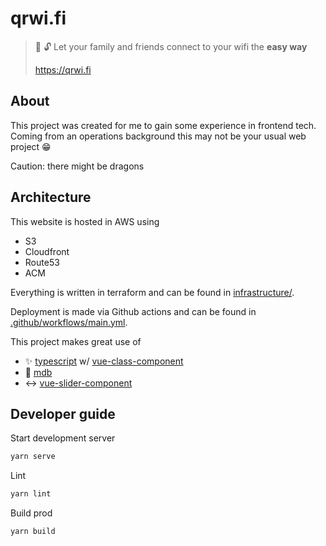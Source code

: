 # qrwi.fi

> :key: :unlock: Let your family and friends connect to your wifi the **easy way**
>
> https://qrwi.fi

## About

This project was created for me to gain some experience in frontend tech.  
Coming from an operations background this may not be your usual web project :grin:

Caution: there might be dragons

## Architecture

This website is hosted in AWS using
* S3
* Cloudfront
* Route53
* ACM

Everything is written in terraform and can be found
in [infrastructure/](./infrastructure).

Deployment is made via Github actions and can be found 
in [.github/workflows/main.yml](./.github/workflows/main.yml).

This project makes great use of
* :sparkles: [typescript](https://github.com/Microsoft/TypeScript) w/ [vue-class-component](https://github.com/vuejs/vue-class-component)
* :art: [mdb](https://github.com/mdbootstrap/Vue-Bootstrap-with-Material-Design)
* :left_right_arrow: [vue-slider-component](https://github.com/NightCatSama/vue-slider-component)

## Developer guide

Start development server

```bash
yarn serve
```

Lint 

```bash
yarn lint
```

Build prod

```bash
yarn build
```
